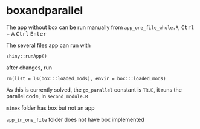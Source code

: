# boxandparallel

The app without box can be run manually from `app_one_file_whole.R`, <kbd>Ctrl</kbd> + <kbd>A</kbd>     <kbd>Ctrl</kbd> <kbd>Enter</kbd>

The several files app can run with

```
shiny::runApp()
```

after changes, run
```
rm(list = ls(box:::loaded_mods), envir = box:::loaded_mods) 
```

As this is currently solved, the `go_parallel` constant is `TRUE`, it runs the parallel code, in `second_module.R`

`minex` folder has box but not an app

`app_in_one_file` folder does not have box implemented